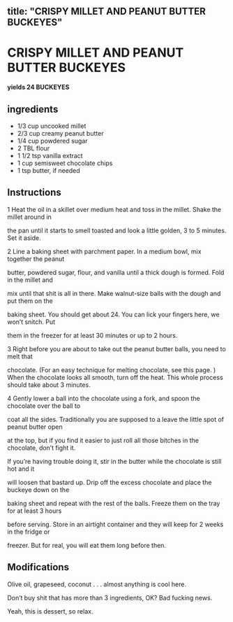

title: "CRISPY MILLET AND PEANUT BUTTER BUCKEYES"
---
# CRISPY MILLET AND PEANUT BUTTER BUCKEYES



#### yields  24 BUCKEYES


## ingredients
* 1/3 cup uncooked millet 
* 2/3 cup creamy peanut butter 
* 1/4 cup powdered sugar 
* 2 TBL flour 
* 1 1/2 tsp vanilla extract 
* 1 cup semisweet chocolate chips 
* 1 tsp butter, if needed 



## Instructions
1 Heat the oil in a skillet over medium heat and toss in the millet. Shake the millet around in

the pan until it starts to smell toasted and look a little golden, 3 to 5 minutes. Set it aside.

2 Line a baking sheet with parchment paper. In a medium bowl, mix together the peanut

butter, powdered sugar, flour, and vanilla until a thick dough is formed. Fold in the millet and

mix until that shit is all in there. Make walnut-size balls with the dough and put them on the

baking sheet. You should get about 24. You can lick your fingers here, we won’t snitch. Put

them in the freezer for at least 30 minutes or up to 2 hours.

3 Right before you are about to take out the peanut butter balls, you need to melt that

chocolate. (For an easy technique for melting chocolate, see this page. ) When the chocolate looks all smooth, turn off the heat. This whole process should take about 3 minutes.

4 Gently lower a ball into the chocolate using a fork, and spoon the chocolate over the ball to

coat all the sides. Traditionally you are supposed to a leave the little spot of peanut butter open

at the top, but if you find it easier to just roll all those bitches in the chocolate, don’t fight it.

If you’re having trouble doing it, stir in the butter while the chocolate is still hot and it

will loosen that bastard up. Drip off the excess chocolate and place the buckeye down on the

baking sheet and repeat with the rest of the balls. Freeze them on the tray for at least 3 hours

before serving. Store in an airtight container and they will keep for 2 weeks in the fridge or

freezer. But for real, you will eat them long before then.



## Modifications
Olive oil, grapeseed, coconut . . . almost anything is cool here.

 Don’t buy shit that has more than 3 ingredients, OK? Bad fucking news.

 Yeah, this is dessert, so relax.




